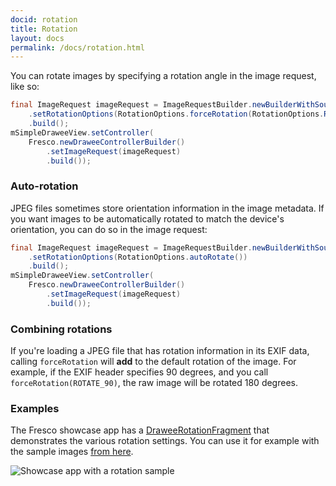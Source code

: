 ```yaml
---
docid: rotation
title: Rotation
layout: docs
permalink: /docs/rotation.html
---
```


You can rotate images by specifying a rotation angle in the image request, like so:

```java
final ImageRequest imageRequest = ImageRequestBuilder.newBuilderWithSource(uri)
    .setRotationOptions(RotationOptions.forceRotation(RotationOptions.ROTATE_90))
    .build();
mSimpleDraweeView.setController(
    Fresco.newDraweeControllerBuilder()
        .setImageRequest(imageRequest)
        .build());
```

### Auto-rotation

JPEG files sometimes store orientation information in the image metadata. If you want images to be automatically rotated to match the device's orientation, you can do so in the image request:

```java
final ImageRequest imageRequest = ImageRequestBuilder.newBuilderWithSource(uri)
    .setRotationOptions(RotationOptions.autoRotate())
    .build();
mSimpleDraweeView.setController(
    Fresco.newDraweeControllerBuilder()
        .setImageRequest(imageRequest)
        .build());
```

### Combining rotations

If you're loading a JPEG file that has rotation information in its EXIF data, calling `forceRotation` will **add** to the default rotation of the image. For example, if the EXIF header specifies 90 degrees, and you call `forceRotation(ROTATE_90)`, the raw image will be rotated 180 degrees.

### Examples

The Fresco showcase app has a [DraweeRotationFragment](https://github.com/facebook/fresco/blob/main/samples/showcase/src/main/java/com/facebook/fresco/samples/showcase/drawee/DraweeRotationFragment.java) that demonstrates the various rotation settings. You can use it for example with the sample images [from here](https://github.com/recurser/exif-orientation-examples).

![Showcase app with a rotation sample](/static/images/docs/01-rotation-sample.png)
